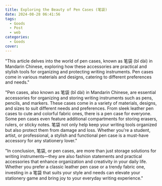 ```yaml
---
title: Exploring the Beauty of Pen Cases (笔袋)
date: 2024-08-28 06:41:56
tags:
  - Goods
  - Post
  - web
categories:
  - Goods
cover: 
---
```


"This article delves into the world of pen cases, known as 笔袋 (bǐ dài) in Mandarin Chinese, exploring how these accessories are practical and stylish tools for organizing and protecting writing instruments. Pen cases come in various materials and designs, catering to different preferences and needs."

"Pen cases, also known as 笔袋 (bǐ dài) in Mandarin Chinese, are essential accessories for organizing and storing writing instruments such as pens, pencils, and markers. These cases come in a variety of materials, designs, and sizes to suit different needs and preferences. From sleek leather pen cases to cute and colorful fabric ones, there is a pen case for everyone. Some pen cases even feature additional compartments for storing erasers, rulers, or sticky notes. 笔袋 not only help keep your writing tools organized but also protect them from damage and loss. Whether you're a student, artist, or professional, a stylish and functional pen case is a must-have accessory for any stationery lover."

"In conclusion, 笔袋, or pen cases, are more than just storage solutions for writing instruments—they are also fashion statements and practical accessories that enhance organization and creativity in your daily life. Whether you prefer a classic leather pen case or a trendy fabric one, investing in a 笔袋 that suits your style and needs can elevate your stationery game and bring joy to your everyday writing experience."
